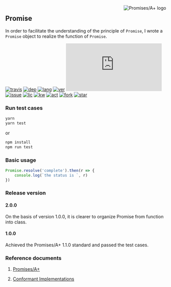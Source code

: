 <a href="https://promisesaplus.com/">
    <img src="https://promisesaplus.com/assets/logo-small.png" alt="Promises/A+ logo"
         title="Promises/A+ 1.0 compliant" align="right" />
</a>

## Promise

In order to facilitate the understanding of the principle of `Promise`, I wrote a `Promise` object to realize the function of `Promise`.

[![travis][travis-image]][travis-url]
[![dep][dep-image]][dep-url]
[![lang][lang-image]][lang-url]
[![ver][ver-image]][ver-url]
[![size][size-image]][size-url]
[![issue][issue-image]][issue-url]
[![lic][lic-image]][lic-url]
[![kw][kw-image]][kw-url]
[![act][act-image]][act-url]
[![fork][fork-image]][fork-url]
[![star][star-image]][star-url]

[travis-image]: https://img.shields.io/travis/nobdy/promize.svg?style=flat
[travis-url]: https://travis-ci.org/nobdy/promize
[dep-image]: https://img.shields.io/david/nobdy/promize.svg?style=flat
[dep-url]: https://david-dm.org/nobdy/promize
[lang-image]: https://img.shields.io/badge/language-JavaScript-43853d.svg
[lang-url]: https://img.shields.io/badge/language-JavaScript-43853d.svg
[ver-image]: https://img.shields.io/github/package-json/v/nobdy/promize
[ver-url]: https://github.com/nobdy/promize
[size-image]: https://img.shields.io/github/size/nobdy/promize/promise.js
[size-url]: https://github.com/nobdy/promize
[issue-image]: https://img.shields.io/github/issues/nobdy/promize
[issue-url]: https://github.com/nobdy/promize/issues
[lic-image]: https://img.shields.io/github/license/nobdy/promize
[lic-url]: https://github.com/nobdy/promize/blob/master/LICENSE
[kw-image]: https://img.shields.io/github/package-json/keywords/nobdy/promize
[kw-url]: https://github.com/nobdy/promize
[act-image]: https://img.shields.io/github/last-commit/nobdy/promize
[act-url]: https://github.com/nobdy/promize/graphs/commit-activity
[fork-image]: https://img.shields.io/github/forks/nobdy/promize?label=Fork&style=social
[fork-url]: https://github.com/nobdy/promize/network/members
[star-image]: https://img.shields.io/github/stars/nobdy/promize?style=social
[star-url]: https://github.com/nobdy/promize/stargazers


### Run test cases

```bash
yarn
yarn test
```

or

```bash
npm install
npm run test
```

### Basic usage

```javascript
Promise.resolve('complete').then(r => {
    console.log(`the status is `, r)
})
```

### Release version

#### 2.0.0

On the basis of version 1.0.0, it is clearer to organize Promise from function into class.

#### 1.0.0

Achieved the Promises/A+ 1.1.0 standard and passed the test cases.

### Reference documents

1. [Promises/A+](https://promisesaplus.com/)

1. [Conformant Implementations](https://promisesaplus.com/implementations)
